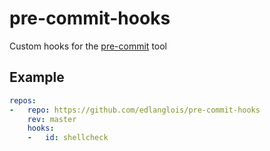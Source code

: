 # pre-commit-hooks
Custom hooks for the [pre-commit](https://pre-commit.com/) tool

## Example
```yaml
repos:
-   repo: https://github.com/edlanglois/pre-commit-hooks
    rev: master
    hooks:
    -   id: shellcheck
```
